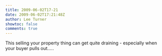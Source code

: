 ```yaml
---
title: 2009-06-02T17-21
date: 2009-06-02T17:21:48Z
author: Lee Turner
showtoc: false
comments: true
---
```


This selling your property thing can get quite draining - especially when your buyer pulls out.....

